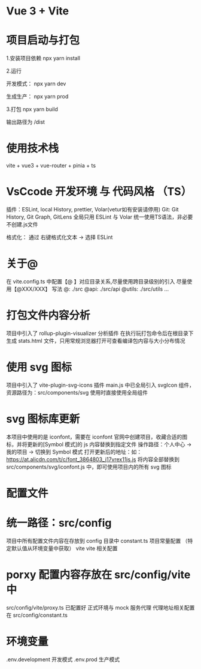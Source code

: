# Vue 3 + Vite

# 项目启动与打包

1.安装项目依赖
npx yarn install

2.运行

开发模式：
npx yarn dev

生成生产：
npx yarn prod

3.打包
npx yarn build

输出路径为 /dist

# 使用技术栈
vite + vue3 + vue-router + pinia + ts

# VsCcode 开发环境 与 代码风格 （TS）

插件：ESLint, local History, prettier, Volar(vetur如有安装请停用)
Git: Git History, Git Graph, GitLens
全局只用 ESLint 与 Volar
统一使用TS语法，非必要不创建.js文件

格式化：
通过 右键格式化文本 -> 选择 ESLint

# 关于@

在 vite.config.ts 中配置【@ 】对应目录关系,尽量使用跨目录级别的引入 尽量使用【@XXX/XXX】 写法
@: ./src
@api: ./src/api
@utils: ./src/utils
...

# 打包文件内容分析

项目中引入了 rollup-plugin-visualizer 分析插件
在执行玩打包命令后在根目录下生成 stats.html 文件，只用常规浏览器打开可查看编译包内容与大小分布情况

# 使用 svg 图标

项目中引入了 vite-plugin-svg-icons 插件
main.js 中已全局引入 svgIcon 组件，资源路径为：src/components/svg
使用时直接使用全局组件 <svg-icon name='icon-name'/>

# svg 图标库更新

本项目中使用的是 iconfont，需要在 iconfont 官网中创建项目，收藏合适的图标，并将更新的[Symbol 模式]的 js 内容替换到指定文件
操作路径：个人中心 -> 我的项目 -> 切换到 Symbol 模式 打开更新后的地址：如：https://at.alicdn.com/t/c/font_3864803_j17vrex11js.js
将内容全部替换到 src/components/svg/iconfont.js 中，即可使用项目内的所有 svg 图标

# 配置文件

# 统一路径：src/config

项目中所有配置文件内容在存放到 config 目录中
constant.ts 项目常量配置 （特定默认值从环境变量中获取）
vite vite 相关配置

# porxy 配置内容存放在 src/config/vite 中

src/config/vite/proxy.ts 已配置好 正式环境与 mock 服务代理
代理地址相关配置在 src/config/constant.ts

# 环境变量

.env.development 开发模式
.env.prod 生产模式
